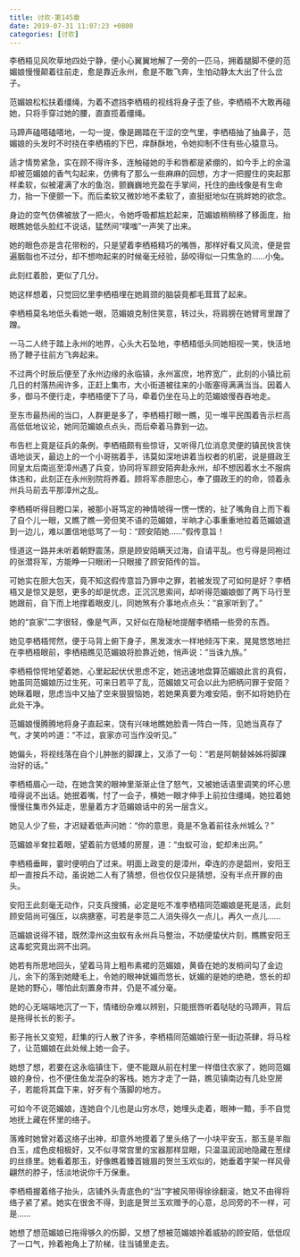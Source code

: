 ```yaml
---
title: 讨欢-第145章
date: 2019-07-31 11:07:23 +0800
categories: [讨欢]
---
```


李栖梧见风吹草地四处宁静，便小心翼翼地解了一旁的一匹马，拥着腿脚不便的范媚娘慢慢颠着往前走，愈是靠近永州，愈是不敢飞奔，生怕动静太大出了什么岔子。

范媚娘松松扶着缰绳，为着不遮挡李栖梧的视线将身子歪了些，李栖梧不大敢再碰她，只将手穿过她的腰，直直揽着缰绳。

马蹄声磕嗒磕嗒地，一勾一提，像是踢踏在干涩的空气里，李栖梧抽了抽鼻子，范媚娘的头发时不时挠在李栖梧的下巴，痒酥酥地，令她抑制不住有些心猿意马。

适才情势紧急，实在顾不得许多，连触碰她的手和唇都是紧绷的，如今手上的余温却被范媚娘的香气勾起来，仿佛有了那么一些麻麻的回想，方才一把握住的突起那样柔软，似被灌满了水的鱼泡，颤巍巍地充盈在手掌间，托住的曲线像是有生命力，抬一下便颤一下。而后柔软又微妙地不柔软了，直挺挺地似在挑衅她的欲念。

身边的空气仿佛被放了一把火，令她呼吸都尴尬起来，范媚娘稍稍移了移面庞，抬眼瞧她低头脸红不说话，猛然间“噗嗤”一声笑了出来。

她的眼色亦是含花带粉的，只是望着李栖梧精巧的嘴唇，那样好看又风流，便是尝遍胭脂也不过分，却不想吻起来的时候毫无经验，舔咬得似一只焦急的……小兔。

此刻红着脸，更似了几分。

她这样想着，只觉回忆里李栖梧埋在她肩颈的脑袋竟都毛茸茸了起来。

李栖梧莫名地低头看她一眼，范媚娘克制住笑意，转过头，将肩膀在她臂弯里蹭了蹭。

一马二人终于踏上永州的地界，心头大石坠地，李栖梧低头同她相视一笑，快活地扬了鞭子往前方飞奔起来。

不过两个时辰后便至了永州边缘的永临镇，永州富庶，地界宽广，此刻的小镇比前几日的村落热闹许多，正赶上集市，大小街道被往来的小贩塞得满满当当。因着人多，御马不便行走，李栖梧便下了马，牵着仍坐在马上的范媚娘慢吞吞地走。

至东市最热闹的当口，人群更是多了，李栖梧打眼一瞧，见一堆平民围着告示栏高高低低地议论，她同范媚娘点点头，而后牵着马靠到一边。

布告栏上竟是征兵的条例，李栖梧颇有些惊讶，又听得几位消息灵便的镇民快言快语地谈天，最边上的一个小哥揣着手，讳莫如深地讲着当权者的机密，说是摄政王同皇太后南巡至漳州遇了兵变，协同将军顾安陌奔赴永州，却不想因着水土不服病体违和，此刻正在永州别院将养着。顾将军赤胆忠心，奉了摄政王的的命，领着永州兵马前去平那漳州之乱。

李栖梧听得目瞪口呆，被那小哥笃定的神情唬得一愣一愣的，扯了嘴角自上而下看了自个儿一眼，又瞧了瞧一旁但笑不语的范媚娘，半晌才心事重重地拉着范媚娘退到一边儿，难以置信地低骂了一句：“顾安陌她……”假传意旨！

怪道这一路并未听着朝野震荡，原是顾安陌瞒天过海，自请平乱。也亏得是同袍过的张潜将军，方能睁一只眼闭一只眼接了顾安陌传的旨。

可她实在胆大包天，竟不知这假传意旨乃罪中之罪，若被发现了可如何是好？李栖梧又是惊又是怒，更多的却是忧虑，正沉沉思索间，却听得范媚娘御了两下马行至她跟前，自下而上地撑着眼皮儿，同她煞有介事地点点头：“哀家听到了。”

她的“哀家”二字很轻，像是气声，又好似在隐秘地提醒李栖梧一些旁的东西。

她见李栖梧愕然，便于马背上俯下身子，黑发泼水一样地倾泻下来，晃晃悠悠地拦在李栖梧眼前，李栖梧瞧见范媚娘将脸靠近她，悄声说：“当诛九族。”

李栖梧惊愕地望着她，心里起起伏伏思虑不定，她迅速地盘算范媚娘此言的真假，她虽同范媚娘历过生死，可来日若平了乱，范媚娘又可会以此为把柄问罪于安陌？她眯着眼，思虑当中又抽了空来狠狠恼她，若她果真要为难安陌，倒不如将她扔在此处干净。

范媚娘慢腾腾地将身子直起来，饶有兴味地瞧她脸青一阵白一阵，见她当真存了气，才笑吟吟道：“不过，哀家亦可当作没听见。”

她偏头，将视线落在自个儿肿胀的脚踝上，又添了一句：“若是阿朝替姊姊将脚踝治好的话。”

李栖梧眉心一动，在她含笑的眼神里渐渐止住了怒气，又被她话语里调笑的坏心思噎得说不出话。她抿着嘴，忖了一会子，横她一眼才伸手上前拉住缰绳，她拉着她慢慢往集市外延走，思量着方才范媚娘话中的另一层含义。

她见人少了些，才迟疑着低声问她：“你的意思，竟是不急着前往永州城么？”

范媚娘半耷拉着眼，望着前方低矮的房屋，道：“虫蚁可治，蛇却未出洞。”

李栖梧垂眸，霎时便明白了过来。明面上政变的是漳州，牵连的亦是韶州，安阳王却一直按兵不动，虽说她二人有了猜想，但也仅仅只是猜想，没有半点开罪的由头。

安阳王此刻毫无动作，只支兵搜捕，必定是吃不准李栖梧同范媚娘是死是活，此刻顾安陌尚可强压，以病搪塞，可若是李范二人消失得久一点儿，再久一点儿……

范媚娘说得不错，既然漳州这虫蚁有永州兵马整治，不妨便蛰伏片刻，瞧瞧安阳王这毒蛇究竟出洞不出洞。

她若有所思地回头，望着马背上粗布素裙的范媚娘，黄昏在她的发梢间勾了金边儿，余下的落到她睫毛上，令她的眼神妩媚而悠长，妩媚的是她的绝艳，悠长的却是她的野心，哪怕此刻置身市井，仍是不减分毫。

她的心无端端地沉了一下，情绪纷杂难以辨别，只能抿唇听着哒哒的马蹄声，背后是拖得长长的影子。

影子拖长又变短，赶集的行人散了许多，李栖梧同范媚娘行至一街边茶肆，将马栓了，让范媚娘在此处候上她一会子。

她想了想，若要在这永临镇住下，便不能跟从前在村里一样借住农家了，她同范媚娘的身份，也不便住鱼龙混杂的客栈。她方才走了一路，瞧见镇南边有几处空房子，若能将其盘下来，好歹有个落脚的地方。

可如今不说范媚娘，连她自个儿也是山穷水尽，她埋头走着，眼神一黯，手不自觉地抚上藏在怀里的络子。

落难时她曾对着这络子出神，却意外地摸着了里头络了一小块平安玉，那玉是羊脂白玉，成色皮相极好，又不似寻常宫里的宝器那样显眼，只温温润润地隐藏在葱绿的丝绦里。她看着那玉，好像瞧着臻首娥眉的贺兰玉欢似的，她垂着字架一样风骨翩然的脖子，恬淡地说你千万保重。

李栖梧握着络子抬头，店铺外头青底色的“当”字被风带得徐徐翻滚，她又不由得将络子紧了紧。她实在很舍不得，到底是贺兰玉欢赠予的心意，总同旁的不一样，可是……

她想了想范媚娘已拖得够久的伤脚，又想了想被范媚娘拎着威胁的顾安陌，低低叹了一口气，拎着袍角上了阶梯，往当铺里走去。

